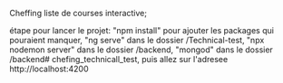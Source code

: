 Cheffing liste de courses interactive;

étape pour lancer le projet: "npm install" pour ajouter les packages qui pouraient manquer, "ng serve" dans le dossier /Technical-test, "npx nodemon server" dans le dossier /backend, "mongod" dans le dossier /backend# chefing_technicall_test, puis allez sur l'adresee http://localhost:4200
